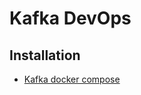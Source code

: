# Kafka DevOps

## Installation

- [Kafka docker compose](https://github.com/conduktor/kafka-stack-docker-compose)

